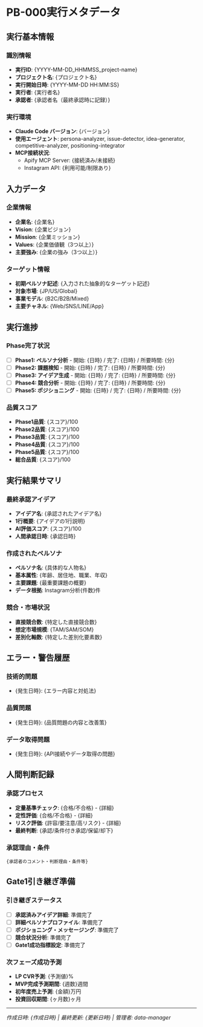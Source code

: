 # PB-000実行メタデータ

## 実行基本情報

### 識別情報
- **実行ID**: {YYYY-MM-DD_HHMMSS_project-name}
- **プロジェクト名**: {プロジェクト名}
- **実行開始日時**: {YYYY-MM-DD HH:MM:SS}
- **実行者**: {実行者名}
- **承認者**: {承認者名（最終承認時に記録）}

### 実行環境
- **Claude Code バージョン**: {バージョン}
- **使用エージェント**: persona-analyzer, issue-detector, idea-generator, competitive-analyzer, positioning-integrator
- **MCP接続状況**:
  - Apify MCP Server: {接続済み/未接続}
  - Instagram API: {利用可能/制限あり}

## 入力データ

### 企業情報
- **企業名**: {企業名}
- **Vision**: {企業ビジョン}
- **Mission**: {企業ミッション}
- **Values**: {企業価値観（3つ以上）}
- **主要強み**: {企業の強み（3つ以上）}

### ターゲット情報
- **初期ペルソナ記述**: {入力された抽象的なターゲット記述}
- **対象市場**: {JP/US/Global}
- **事業モデル**: {B2C/B2B/Mixed}
- **主要チャネル**: {Web/SNS/LINE/App}

## 実行進捗

### Phase完了状況
- [ ] **Phase1: ペルソナ分析** - 開始: {日時} / 完了: {日時} / 所要時間: {分}
- [ ] **Phase2: 課題検知** - 開始: {日時} / 完了: {日時} / 所要時間: {分}
- [ ] **Phase3: アイデア生成** - 開始: {日時} / 完了: {日時} / 所要時間: {分}
- [ ] **Phase4: 競合分析** - 開始: {日時} / 完了: {日時} / 所要時間: {分}
- [ ] **Phase5: ポジショニング** - 開始: {日時} / 完了: {日時} / 所要時間: {分}

### 品質スコア
- **Phase1品質**: {スコア}/100
- **Phase2品質**: {スコア}/100
- **Phase3品質**: {スコア}/100
- **Phase4品質**: {スコア}/100
- **Phase5品質**: {スコア}/100
- **総合品質**: {スコア}/100

## 実行結果サマリ

### 最終承認アイデア
- **アイデア名**: {承認されたアイデア名}
- **1行概要**: {アイデアの1行説明}
- **AI評価スコア**: {スコア}/100
- **人間承認日時**: {承認日時}

### 作成されたペルソナ
- **ペルソナ名**: {具体的な人物名}
- **基本属性**: {年齢、居住地、職業、年収}
- **主要課題**: {最重要課題の概要}
- **データ根拠**: Instagram分析{件数}件

### 競合・市場状況
- **直接競合数**: {特定した直接競合数}
- **想定市場規模**: {TAM/SAM/SOM}
- **差別化軸数**: {特定した差別化要素数}

## エラー・警告履歴

### 技術的問題
- {発生日時}: {エラー内容と対処法}

### 品質問題
- {発生日時}: {品質問題の内容と改善策}

### データ取得問題
- {発生日時}: {API接続やデータ取得の問題}

## 人間判断記録

### 承認プロセス
- **定量基準チェック**: {合格/不合格} - {詳細}
- **定性評価**: {合格/不合格} - {詳細}
- **リスク評価**: {許容/要注意/高リスク} - {詳細}
- **最終判断**: {承認/条件付き承認/保留/却下}

### 承認理由・条件
```
{承認者のコメント・判断理由・条件等}
```

## Gate1引き継ぎ準備

### 引き継ぎステータス
- [ ] **承認済みアイデア詳細**: 準備完了
- [ ] **詳細ペルソナプロファイル**: 準備完了
- [ ] **ポジショニング・メッセージング**: 準備完了
- [ ] **競合状況分析**: 準備完了
- [ ] **Gate1成功指標設定**: 準備完了

### 次フェーズ成功予測
- **LP CVR予測**: {予測値}%
- **MVP完成予測期間**: {週数}週間
- **初年度売上予測**: {金額}万円
- **投資回収期間**: {ヶ月数}ヶ月

---
*作成日時: {作成日時} | 最終更新: {更新日時} | 管理者: data-manager*